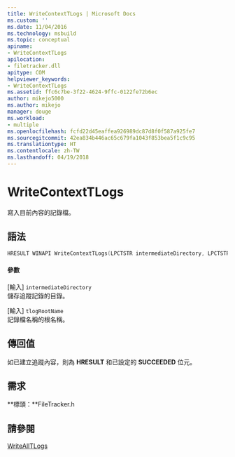 ```yaml
---
title: WriteContextTLogs | Microsoft Docs
ms.custom: ''
ms.date: 11/04/2016
ms.technology: msbuild
ms.topic: conceptual
apiname:
- WriteContextTLogs
apilocation:
- filetracker.dll
apitype: COM
helpviewer_keywords:
- WriteContextTLogs
ms.assetid: ffc6c7be-3f22-4624-9ffc-0122fe72b6ec
author: mikejo5000
ms.author: mikejo
manager: douge
ms.workload:
- multiple
ms.openlocfilehash: fcfd22d45eaffea926989dc87d8f0f587a925fe7
ms.sourcegitcommit: 42ea834b446ac65c679fa1043f853bea5f1c9c95
ms.translationtype: HT
ms.contentlocale: zh-TW
ms.lasthandoff: 04/19/2018
---
```

# <a name="writecontexttlogs"></a>WriteContextTLogs
寫入目前內容的記錄檔。  
  
## <a name="syntax"></a>語法  
  
```cpp  
HRESULT WINAPI WriteContextTLogs(LPCTSTR intermediateDirectory, LPCTSTR tlogRootName);  
```  
  
#### <a name="parameters"></a>參數  
 [輸入] `intermediateDirectory`  
 儲存追蹤記錄的目錄。  
  
 [輸入] `tlogRootName`  
 記錄檔名稱的根名稱。  
  
## <a name="return-value"></a>傳回值  
 如已建立追蹤內容，則為 **HRESULT** 和已設定的 **SUCCEEDED** 位元。  
  
## <a name="requirements"></a>需求  
 **標頭：**FileTracker.h  
  
## <a name="see-also"></a>請參閱  
 [WriteAllTLogs](../msbuild/writealltlogs.md)